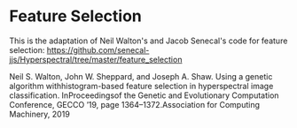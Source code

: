 # Feature Selection

This is the adaptation of Neil Walton's and Jacob Senecal's code for feature selection:
https://github.com/senecal-jjs/Hyperspectral/tree/master/feature_selection

Neil S. Walton, John W. Sheppard, and Joseph A. Shaw.  Using a genetic algorithm withhistogram-based  feature  selection  in  hyperspectral  image  classification.   InProceedingsof the Genetic and Evolutionary Computation Conference, GECCO ’19, page 1364–1372.Association for Computing Machinery, 2019
